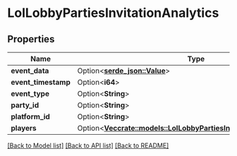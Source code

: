 # LolLobbyPartiesInvitationAnalytics

## Properties

Name | Type | Description | Notes
------------ | ------------- | ------------- | -------------
**event_data** | Option<[**serde_json::Value**](.md)> |  | [optional]
**event_timestamp** | Option<**i64**> |  | [optional]
**event_type** | Option<**String**> |  | [optional]
**party_id** | Option<**String**> |  | [optional]
**platform_id** | Option<**String**> |  | [optional]
**players** | Option<[**Vec<crate::models::LolLobbyPartiesInvitationPlayerAnalytics>**](LolLobbyPartiesInvitationPlayerAnalytics.md)> |  | [optional]

[[Back to Model list]](../README.md#documentation-for-models) [[Back to API list]](../README.md#documentation-for-api-endpoints) [[Back to README]](../README.md)


